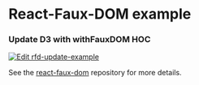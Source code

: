 # React-Faux-DOM example
### Update D3 with withFauxDOM HOC
[![Edit rfd-update-example](https://codesandbox.io/static/img/play-codesandbox.svg)](https://codesandbox.io/s/JqYGAqlEJ)

See the [react-faux-dom](https://github.com/Olical/react-faux-dom) repository for more details.